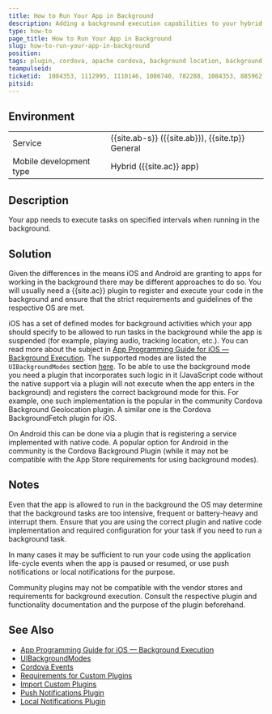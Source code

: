 ```yaml
---
title: How to Run Your App in Background
description: Adding a background execution capabilities to your hybrid app 
type: how-to
page_title: How to Run Your App in Background
slug: how-to-run-your-app-in-background
position:
tags: plugin, cordova, apache cordova, background location, background, UIBackgroundModes, background services 
teampulseid: 
ticketid:  1084353, 1112995, 1110146, 1086740, 782288, 1084353, 885962, 1084104
pitsid:
---
```

                    
## Environment

<table>
  <tr>
    <td>Service</td>
    <td>
	{{site.ab-s}} ({{site.ab}}), {{site.tp}} General
    </td>
  </tr>
  <tr>
    <td>Mobile development type</td>
    <td>Hybrid ({{site.ac}} app)</td>
  </tr>
</table>

## Description

Your app needs to execute tasks on specified intervals when running in the background. 

## Solution

Given the differences in the means iOS and Android are granting to apps for working in the background there may be different approaches to do so. You will usually need a {{site.ac}} plugin to register and execute your code in the background and ensure that the strict requirements and guidelines of the respective OS are met.  

iOS has a set of defined modes for background activities which your app should specify to be allowed to run tasks in the background while the app is suspended (for example, playing audio, tracking location, etc.). You can read more about the subject in [App Programming Guide for iOS &mdash; Background Execution](https://developer.apple.com/library/content/documentation/iPhone/Conceptual/iPhoneOSProgrammingGuide/BackgroundExecution/BackgroundExecution.html). The supported modes are listed the `UIBackgroundModes` section [here](https://developer.apple.com/library/content/documentation/General/Reference/InfoPlistKeyReference/Articles/iPhoneOSKeys.html#//apple_ref/doc/uid/TP40009252-SW10). 
To be able to use the background mode you need a plugin that incorporates such logic in it (JavaScript code without the native support via a plugin will not execute when the app enters in the background) and registers the correct background mode for this. For example, one such implementation is the popular in the community Cordova Background Geolocation plugin. A similar one is the Cordova BackgroundFetch plugin for iOS.   

On Android this can be done via a plugin that is registering a service implemented with native code. A popular option for Android in the community is the Cordova Background Plugin (while it may not be compatible with the App Store requirements for using background modes). 

## Notes

Even that the app is allowed to run in the background the OS may determine that the background tasks are too intensive, frequent or battery-heavy and interrupt them. Ensure that you are using the correct plugin and native code implementation and required configuration for your task if you need to run a background task.  

In many cases it may be sufficient to run your code using the application life-cycle events when the app is paused or resumed, or use push notifications or local notifications for the purpose. 

Community plugins may not be compatible with the vendor stores and requirements for background execution. Consult the respective plugin and functionality documentation and the purpose of the plugin beforehand. 

## See Also

* [App Programming Guide for iOS &mdash; Background Execution](https://developer.apple.com/library/content/documentation/iPhone/Conceptual/iPhoneOSProgrammingGuide/BackgroundExecution/BackgroundExecution.html)
* [UIBackgroundModes](https://developer.apple.com/library/content/documentation/General/Reference/InfoPlistKeyReference/Articles/iPhoneOSKeys.html#//apple_ref/doc/uid/TP40009252-SW10)
* [Cordova Events](https://cordova.apache.org/docs/en/latest/cordova/events/events.html)
* [Requirements for Custom Plugins](https://docs.telerik.com/platform/appbuilder/cordova/using-plugins/using-custom-plugins/plugin-requirements)
* [Import Custom Plugins](https://docs.telerik.com/platform/appbuilder/cordova/using-plugins/using-custom-plugins/add-custom-plugins)
* [Push Notifications Plugin](https://plugins.telerik.com/cordova/plugin/pushnotification)
* [Local Notifications Plugin](https://plugins.telerik.com/cordova/plugin/localnotification)
